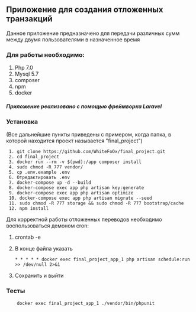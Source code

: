 ## Приложение для создания отложенных транзакций
 Данное приложение предназначено для передачи различных сумм между двумя пользователями в назначенное время  
### Для работы необходимо:
  1. Php 7.0
  2. Mysql 5.7
  3. composer
  4. npm
  5. docker
  
##### Приложение реализовано с помощью фреймворка Laravel

### Установка
 (Все дальнейшие пункты приведены с примером, когда папка, в которой находится проект называется "final_project")
 
     1. git clone https://github.com/WhiteFoOx/final_project.git
     2. cd final_project   
     3. docker run --rm -v $(pwd):/app composer install
     4. sudo chmod -R 777 vendor/
     5. cp .env.example .env
     6. Отредактировать .env
     7. docker-compose up -d --build
     8. docker-compose exec app php artisan key:generate
     9. docker-compose exec app php artisan optimize
     10. docker-compose exec app php artisan migrate --seed
     11. sudo chmod -R 777 storage && sudo chmod -R 777 bootstrap/cache
     12. npm install
 
 Для корректной работы отложенных переводов необходимо воспользоваться демоном cron:
       
   1. crontab -e    
   2. В конце файла указать
        
          * * * * * docker exec final_project_app_1 php artisan schedule:run >> /dev/null 2>&1
             
   3. Сохранить и выйти

### Тесты
 
        docker exec final_project_app_1 ./vendor/bin/phpunit
        

